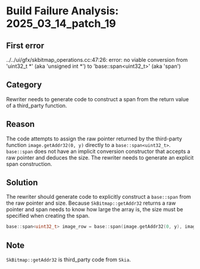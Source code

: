 # Build Failure Analysis: 2025_03_14_patch_19

## First error

../../ui/gfx/skbitmap_operations.cc:47:26: error: no viable conversion from 'uint32_t *' (aka 'unsigned int *') to 'base::span<uint32_t>' (aka 'span<unsigned int>')

## Category
Rewriter needs to generate code to construct a span from the return value of a third_party function.

## Reason
The code attempts to assign the raw pointer returned by the third-party function `image.getAddr32(0, y)` directly to a `base::span<uint32_t>`.  `base::span` does not have an implicit conversion constructor that accepts a raw pointer and deduces the size. The rewriter needs to generate an explicit span construction.

## Solution
The rewriter should generate code to explicitly construct a `base::span` from the raw pointer and size. Because `SkBitmap::getAddr32` returns a raw pointer and span needs to know how large the array is, the size must be specified when creating the span.

```c++
base::span<uint32_t> image_row = base::span(image.getAddr32(0, y), image.width());
```

## Note
`SkBitmap::getAddr32` is third_party code from `Skia`.